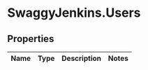 # SwaggyJenkins.Users

## Properties
Name | Type | Description | Notes
------------ | ------------- | ------------- | -------------


